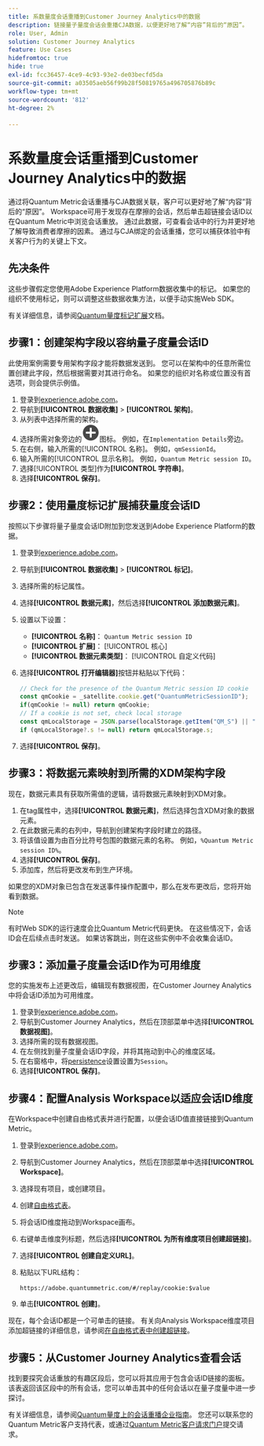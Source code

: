 ```yaml
---
title: 系数量度会话重播到Customer Journey Analytics中的数据
description: 链接量子量度会话会重播CJA数据，以便更好地了解“内容”背后的“原因”。
role: User, Admin
solution: Customer Journey Analytics
feature: Use Cases
hidefromtoc: true
hide: true
exl-id: fcc36457-4ce9-4c93-93e2-de03becfd5da
source-git-commit: a03505aeb56f99b28f50819765a496705876b89c
workflow-type: tm+mt
source-wordcount: '812'
ht-degree: 2%

---
```


# 系数量度会话重播到Customer Journey Analytics中的数据

通过将Quantum Metric会话重播与CJA数据关联，客户可以更好地了解“内容”背后的“原因”。  Workspace可用于发现存在摩擦的会话，然后单击超链接会话ID以在Quantum Metric中浏览会话重放。  通过此数据，可查看会话中的行为并更好地了解导致消费者摩擦的因素。  通过与CJA绑定的会话重播，您可以捕获体验中有关客户行为的关键上下文。

## 先决条件

这些步骤假定您使用Adobe Experience Platform数据收集中的标记。 如果您的组织不使用标记，则可以调整这些数据收集方法，以便手动实施Web SDK。

有关详细信息，请参阅[Quantum量度标记扩展](https://experienceleague.adobe.com/zh-hans/docs/experience-platform/destinations/catalog/analytics/quantum-metric)文档。

## 步骤1：创建架构字段以容纳量子度量会话ID

此使用案例需要专用架构字段才能将数据发送到。 您可以在架构中的任意所需位置创建此字段，然后根据需要对其进行命名。 如果您的组织对名称或位置没有首选项，则会提供示例值。

1. 登录到[experience.adobe.com](https://experience.adobe.com)。
1. 导航到&#x200B;**[!UICONTROL 数据收集]** > **[!UICONTROL 架构]**。
1. 从列表中选择所需的架构。
1. 选择所需对象旁边的![添加字段图标](/help/assets/icons/AddCircle.svg)图标。 例如，在`Implementation Details`旁边。
1. 在右侧，输入所需的[!UICONTROL 名称]。 例如，`qmSessionId`。
1. 输入所需的[!UICONTROL 显示名称]。 例如，`Quantum Metric session ID`。
1. 选择[!UICONTROL 类型]作为&#x200B;**[!UICONTROL 字符串]**。
1. 选择&#x200B;**[!UICONTROL 保存]**。

## 步骤2：使用量度标记扩展捕获量度会话ID

按照以下步骤将量子量度会话ID附加到您发送到Adobe Experience Platform的数据。

1. 登录到[experience.adobe.com](https://experience.adobe.com)。
1. 导航到&#x200B;**[!UICONTROL 数据收集]** > **[!UICONTROL 标记]**。
1. 选择所需的标记属性。
1. 选择&#x200B;**[!UICONTROL 数据元素]**，然后选择&#x200B;**[!UICONTROL 添加数据元素]**。
1. 设置以下设置：
   * **[!UICONTROL 名称]**： `Quantum Metric session ID`
   * **[!UICONTROL 扩展]**： [!UICONTROL 核心]
   * **[!UICONTROL 数据元素类型]**： [!UICONTROL 自定义代码]
1. 选择&#x200B;**[!UICONTROL 打开编辑器]**&#x200B;按钮并粘贴以下代码：

   ```js
   // Check for the presence of the Quantum Metric session ID cookie
   const qmCookie = _satellite.cookie.get("QuantumMetricSessionID");
   if(qmCookie != null) return qmCookie;
   // If a cookie is not set, check local storage
   const qmLocalStorage = JSON.parse(localStorage.getItem("QM_S") || "{}");
   if (qmLocalStorage?.s != null) return qmLocalStorage.s;
   ```

1. 选择&#x200B;**[!UICONTROL 保存]**。

## 步骤3：将数据元素映射到所需的XDM架构字段

现在，数据元素具有获取所需值的逻辑，请将数据元素映射到XDM对象。

1. 在tag属性中，选择&#x200B;**[!UICONTROL 数据元素]**，然后选择包含XDM对象的数据元素。
1. 在此数据元素的右列中，导航到创建架构字段时建立的路径。
1. 将该值设置为由百分比符号包围的数据元素的名称。 例如，`%Quantum Metric session ID%`。
1. 选择&#x200B;**[!UICONTROL 保存]**。
1. 添加库，然后将更改发布到生产环境。

如果您的XDM对象已包含在发送事件操作配置中，那么在发布更改后，您将开始看到数据。

>[!NOTE]
>
>有时Web SDK的运行速度会比Quantum Metric代码更快。 在这些情况下，会话ID会在后续点击时发送。 如果访客跳出，则在这些实例中不会收集会话ID。

## 步骤3：添加量子度量会话ID作为可用维度

您的实施发布上述更改后，编辑现有数据视图，在Customer Journey Analytics中将会话ID添加为可用维度。

1. 登录到[experience.adobe.com](https://experience.adobe.com)。
1. 导航到Customer Journey Analytics，然后在顶部菜单中选择&#x200B;**[!UICONTROL 数据视图]**。
1. 选择所需的现有数据视图。
1. 在左侧找到量子度量会话ID字段，并将其拖动到中心的维度区域。
1. 在右窗格中，将[persistence](/help/data-views/component-settings/persistence.md)设置设置为`Session`。
1. 选择&#x200B;**[!UICONTROL 保存]**。

## 步骤4：配置Analysis Workspace以适应会话ID维度

在Workspace中创建自由格式表并进行配置，以便会话ID值直接链接到Quantum Metric。

1. 登录到[experience.adobe.com](https://experience.adobe.com)。
1. 导航到Customer Journey Analytics，然后在顶部菜单中选择&#x200B;**[!UICONTROL Workspace]**。
1. 选择现有项目，或创建项目。
1. 创建[自由格式表](/help/analysis-workspace/visualizations/freeform-table/freeform-table.md)。
1. 将会话ID维度拖动到Workspace画布。
1. 右键单击维度列标题，然后选择&#x200B;**[!UICONTROL 为所有维度项目创建超链接]**。
1. 选择&#x200B;**[!UICONTROL 创建自定义URL]**。
1. 粘贴以下URL结构：

   ```
   https://adobe.quantummetric.com/#/replay/cookie:$value
   ```

1. 单击&#x200B;**[!UICONTROL 创建]**。

现在，每个会话ID都是一个可单击的链接。 有关向Analysis Workspace维度项目添加超链接的详细信息，请参阅[在自由格式表中创建超链接](/help/analysis-workspace/visualizations/freeform-table/freeform-table-hyperlinks.md)。

## 步骤5：从Customer Journey Analytics查看会话

找到要探究会话重放的有趣区段后，您可以将其应用于包含会话ID链接的面板。 该表返回该区段中的所有会话，您可以单击其中的任何会话以在量子度量中进一步探讨。

有关详细信息，请参阅[Quantum量度上的会话重播企业指南](https://www.quantummetric.com/resources/ebook/the-enterprise-guide-to-session-replay)。 您还可以联系您的Quantum Metric客户支持代表，或通过[Quantum Metric客户请求门户](https://community.quantummetric.com/s/public-support-page)提交请求。
